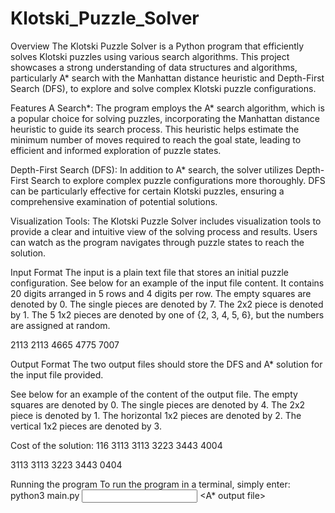 # Klotski_Puzzle_Solver

Overview
The Klotski Puzzle Solver is a Python program that efficiently solves Klotski puzzles using various search algorithms. This project showcases a strong understanding of data structures and algorithms, particularly A* search with the Manhattan distance heuristic and Depth-First Search (DFS), to explore and solve complex Klotski puzzle configurations.

Features
A Search*: The program employs the A* search algorithm, which is a popular choice for solving puzzles, incorporating the Manhattan distance heuristic to guide its search process. This heuristic helps estimate the minimum number of moves required to reach the goal state, leading to efficient and informed exploration of puzzle states.

Depth-First Search (DFS): In addition to A* search, the solver utilizes Depth-First Search to explore complex puzzle configurations more thoroughly. DFS can be particularly effective for certain Klotski puzzles, ensuring a comprehensive examination of potential solutions.

Visualization Tools: The Klotski Puzzle Solver includes visualization tools to provide a clear and intuitive view of the solving process and results. Users can watch as the program navigates through puzzle states to reach the solution.

Input Format
The input is a plain text file that stores an initial puzzle configuration. See below for an example of the input file content. It contains 20 digits arranged in 5 rows and 4 digits per row. The empty squares are denoted by 0. The single pieces are denoted by 7. The 2x2 piece is denoted by 1. The 5 1x2 pieces are denoted by one of {2, 3, 4, 5, 6}, but the numbers are assigned at random.

2113
2113
4665
4775
7007

Output Format
The two output files should store the DFS and A* solution for the input file provided.

See below for an example of the content of the output file. The empty squares are denoted by 0. The single pieces are denoted by 4. The 2x2 piece is denoted by 1. The horizontal 1x2 pieces are denoted by 2. The vertical 1x2 pieces are denoted by 3.

Cost of the solution: 116
3113
3113
3223
3443
4004

3113
3113
3223
3443
0404

Running the program
To run the program in a terminal, simply enter:
python3 main.py  <input file>  <DFS output file>  <A* output file> 